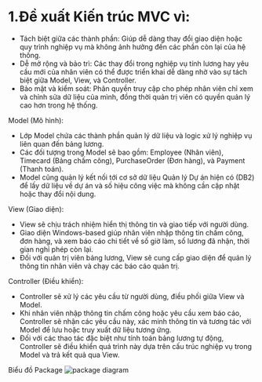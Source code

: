 # 1.Đề xuất Kiến trúc MVC  vì:
- Tách biệt giữa các thành phần: Giúp dễ dàng thay đổi giao diện hoặc quy trình nghiệp vụ mà không ảnh hưởng đến các phần còn lại của hệ thống.
- Dễ mở rộng và bảo trì: Các thay đổi trong nghiệp vụ tính lương hay yêu cầu mới của nhân viên có thể được triển khai dễ dàng nhờ vào sự tách biệt giữa Model, View, và Controller.
- Bảo mật và kiểm soát: Phân quyền truy cập cho phép nhân viên chỉ xem và chỉnh sửa dữ liệu của mình, đồng thời quản trị viên có quyền quản lý cao hơn trong hệ thống.

Model (Mô hình):
- Lớp Model chứa các thành phần quản lý dữ liệu và logic xử lý nghiệp vụ liên quan đến bảng lương.
- Các đối tượng trong Model sẽ bao gồm: Employee (Nhân viên), Timecard (Bảng chấm công), PurchaseOrder (Đơn hàng), và Payment (Thanh toán).
- Model cũng quản lý kết nối tới cơ sở dữ liệu Quản lý Dự án hiện có (DB2) để lấy dữ liệu về dự án và số hiệu công việc mà không cần cập nhật hoặc thay đổi nội dung.

View (Giao diện):
- View sẽ chịu trách nhiệm hiển thị thông tin và giao tiếp với người dùng.
- Giao diện Windows-based giúp nhân viên nhập thông tin chấm công, đơn hàng, và xem báo cáo chi tiết về số giờ làm, số lương đã nhận, thời gian nghỉ phép còn lại.
- Đối với quản trị viên bảng lương, View sẽ cung cấp giao diện để quản lý thông tin nhân viên và chạy các báo cáo quản trị.

Controller (Điều khiển):
- Controller sẽ xử lý các yêu cầu từ người dùng, điều phối giữa View và Model.
- Khi nhân viên nhập thông tin chấm công hoặc yêu cầu xem báo cáo, Controller sẽ nhận các yêu cầu này, xác minh thông tin và tương tác với Model để lưu hoặc truy xuất dữ liệu tương ứng.
- Đối với các thao tác đặc biệt như tính toán bảng lương tự động, Controller sẽ điều khiển quá trình này dựa trên cấu trúc nghiệp vụ trong Model và trả kết quả qua View.

Biểu đồ Package
![package diagram](https://www.planttext.com/api/plantuml/png/X5FBReCm4Bpp5HRt_40FLSZZa0Dg53MvR-rjwjROr3QjeYfVraC_gR_GDGP2WIWSGEpEUcQ7uVVxP-uyM5yLAYc1ly4HMPeVbYop_4LwvBwocBAl965qjOZS25HKPCt55JZ7raMfp0bnK7wK1NAmOb3ULiG03X-iG3limQb0xRjgfsm57fveY6MSetDfJyDbUhLO6gr9kZHwehsrvfMQEMWwCj2i5XtgdCJxlsqF4ZzxH9sOTb-sqHxjCt2SrjCQiDRUdlQR2SGEIsDzu97ws4ESnwHaZJLAiKmKKjzYRXLUTfsaRywCAaRq0pV8Mn_GQ4S1Q1UzGCRVDTIlzbkzLm5Hug3T28oXdCtk-nBlo35hFgH0oWM59wsXFK30nqc2xl2zGkSZb95higmKX1p5kJe9OuQzesTMvyrD4jHp0LWAyAGalAS9wPwZ5k7N-mC00F__0m00)
  
